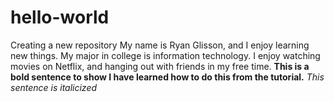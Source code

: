 # hello-world
Creating a new repository
My name is Ryan Glisson, and I enjoy learning new things.
My major in college is information technology.
I enjoy watching movies on Netflix, and hanging out with friends in my free time.
**This is a bold sentence to show I have learned how to do this from the tutorial.**
_This sentence is italicized_
